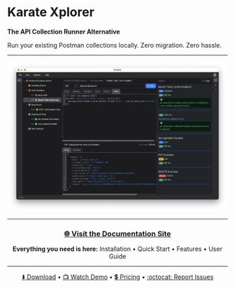 # Karate Xplorer

**The API Collection Runner Alternative**

Run your existing Postman collections locally. Zero migration. Zero hassle.

---

<p align="center">
  <img src="assets/images/docs/xplorer-ui.png" alt="Karate Xplorer Interface" width="800">
</p>

---

<div align="center">

### [:globe_with_meridians: **Visit the Documentation Site**](https://karatelabs.github.io/xplorer)

**Everything you need is here:**
Installation • Quick Start • Features • User Guide

</div>

---

<div align="center">

[:arrow_down: Download](https://github.com/karatelabs/xplorer/releases) •
[:tv: Watch Demo](https://youtu.be/3u0i-vdD0mg?si=9elNmYpLgEyROGJY) •
[:heavy_dollar_sign: Pricing](https://www.karatelabs.io/pricing) •
[:octocat: Report Issues](https://github.com/karatelabs/xplorer/issues)

</div>
